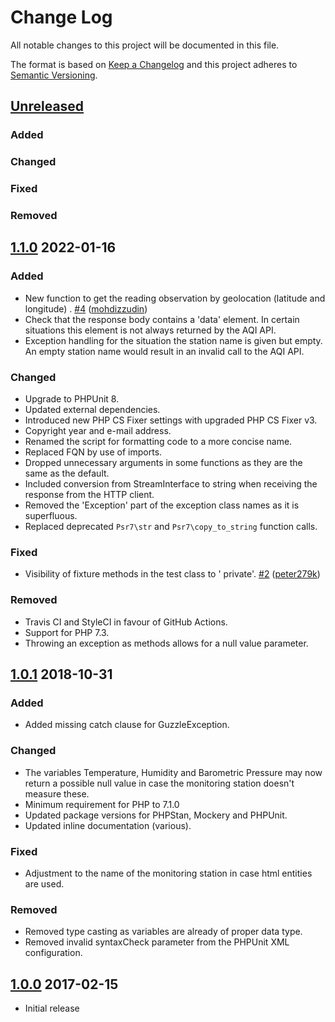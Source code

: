 # Change Log

All notable changes to this project will be documented in this file.

The format is based on [Keep a Changelog](http://keepachangelog.com/) and this project adheres
to [Semantic Versioning](http://semver.org).

## [Unreleased]

### Added

### Changed

### Fixed

### Removed

## [1.1.0] 2022-01-16

### Added

- New function to get the reading observation by geolocation (latitude and longitude)
  . [\#4](https://github.com/azuyalabs/waqi/pull/4) ([mohdizzudin](https://github.com/mohdizzudin))
- Check that the response body contains a 'data' element. In certain situations this element is not always returned by
  the AQI API.
- Exception handling for the situation the station name is given but empty. An empty station name would result in an
  invalid call to the AQI API.

### Changed

- Upgrade to PHPUnit 8.
- Updated external dependencies.
- Introduced new PHP CS Fixer settings with upgraded PHP CS Fixer v3.
- Copyright year and e-mail address.
- Renamed the script for formatting code to a more concise name.
- Replaced FQN by use of imports.
- Dropped unnecessary arguments in some functions as they are the same as the default.
- Included conversion from StreamInterface to string when receiving the response from the HTTP client.
- Removed the 'Exception' part of the exception class names as it is superfluous.
- Replaced deprecated `Psr7\str` and `Psr7\copy_to_string` function calls.

### Fixed

- Visibility of fixture methods in the test class to '
  private'. [\#2](https://github.com/azuyalabs/waqi/pull/2) ([peter279k](https://github.com/peter279k))

### Removed

- Travis CI and StyleCI in favour of GitHub Actions.
- Support for PHP 7.3.
- Throwing an exception as methods allows for a null value parameter.

## [1.0.1] 2018-10-31

### Added

- Added missing catch clause for GuzzleException.

### Changed

- The variables Temperature, Humidity and Barometric Pressure may now return a possible null value in case the
  monitoring station doesn't measure these.
- Minimum requirement for PHP to 7.1.0
- Updated package versions for PHPStan, Mockery and PHPUnit.
- Updated inline documentation (various).

### Fixed

- Adjustment to the name of the monitoring station in case html entities are used.

### Removed

- Removed type casting as variables are already of proper data type.
- Removed invalid syntaxCheck parameter from the PHPUnit XML configuration.

## [1.0.0] 2017-02-15

- Initial release

[Unreleased]: https://github.com/azuyalabs/waqi/compare/1.1.0...HEAD

[1.1.0]: https://github.com/azuyalabs/waqi/compare/1.0.1...1.1.0

[1.0.1]: https://github.com/azuyalabs/waqi/compare/1.0.0...1.0.1

[1.0.0]: https://github.com/azuyalabs/waqi/releases/tag/1.0.0